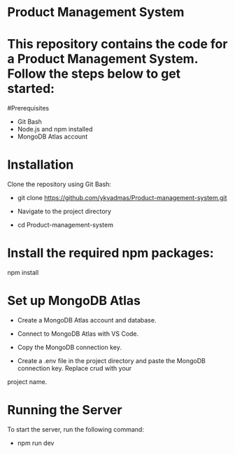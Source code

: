 # Product Management System
# This repository contains the code for a Product Management System. Follow the steps below to get started:

#Prerequisites
- Git Bash
- Node.js and npm installed
- MongoDB Atlas account

# Installation

Clone the repository using Git Bash:


- git clone https://github.com/ykyadmas/Product-management-system.git

- Navigate to the project directory

- cd Product-management-system

# Install the required npm packages:

npm install

# Set up MongoDB Atlas

- Create a MongoDB Atlas account and database.

- Connect to MongoDB Atlas with VS Code.

- Copy the MongoDB connection key.

- Create a .env file in the project directory and paste the MongoDB connection key. Replace crud with your 

project name.

# Running the Server

To start the server, run the following command:

- npm run dev




